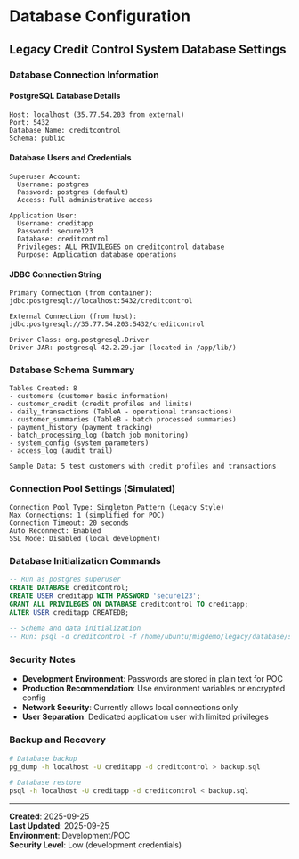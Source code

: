 # Database Configuration
## Legacy Credit Control System Database Settings

### Database Connection Information

#### PostgreSQL Database Details
```
Host: localhost (35.77.54.203 from external)
Port: 5432
Database Name: creditcontrol
Schema: public
```

#### Database Users and Credentials
```
Superuser Account:
  Username: postgres
  Password: postgres (default)
  Access: Full administrative access

Application User:
  Username: creditapp  
  Password: secure123
  Database: creditcontrol
  Privileges: ALL PRIVILEGES on creditcontrol database
  Purpose: Application database operations
```

#### JDBC Connection String
```
Primary Connection (from container):
jdbc:postgresql://localhost:5432/creditcontrol

External Connection (from host):
jdbc:postgresql://35.77.54.203:5432/creditcontrol

Driver Class: org.postgresql.Driver
Driver JAR: postgresql-42.2.29.jar (located in /app/lib/)
```

### Database Schema Summary
```
Tables Created: 8
- customers (customer basic information)
- customer_credit (credit profiles and limits)
- daily_transactions (TableA - operational transactions)
- customer_summaries (TableB - batch processed summaries)
- payment_history (payment tracking)
- batch_processing_log (batch job monitoring)
- system_config (system parameters)
- access_log (audit trail)

Sample Data: 5 test customers with credit profiles and transactions
```

### Connection Pool Settings (Simulated)
```
Connection Pool Type: Singleton Pattern (Legacy Style)
Max Connections: 1 (simplified for POC)
Connection Timeout: 20 seconds
Auto Reconnect: Enabled
SSL Mode: Disabled (local development)
```

### Database Initialization Commands
```sql
-- Run as postgres superuser
CREATE DATABASE creditcontrol;
CREATE USER creditapp WITH PASSWORD 'secure123';
GRANT ALL PRIVILEGES ON DATABASE creditcontrol TO creditapp;
ALTER USER creditapp CREATEDB;

-- Schema and data initialization
-- Run: psql -d creditcontrol -f /home/ubuntu/migdemo/legacy/database/schema.sql
```

### Security Notes
- **Development Environment**: Passwords are stored in plain text for POC
- **Production Recommendation**: Use environment variables or encrypted config
- **Network Security**: Currently allows local connections only
- **User Separation**: Dedicated application user with limited privileges

### Backup and Recovery
```bash
# Database backup
pg_dump -h localhost -U creditapp -d creditcontrol > backup.sql

# Database restore  
psql -h localhost -U creditapp -d creditcontrol < backup.sql
```

---
**Created**: 2025-09-25  
**Last Updated**: 2025-09-25  
**Environment**: Development/POC  
**Security Level**: Low (development credentials)